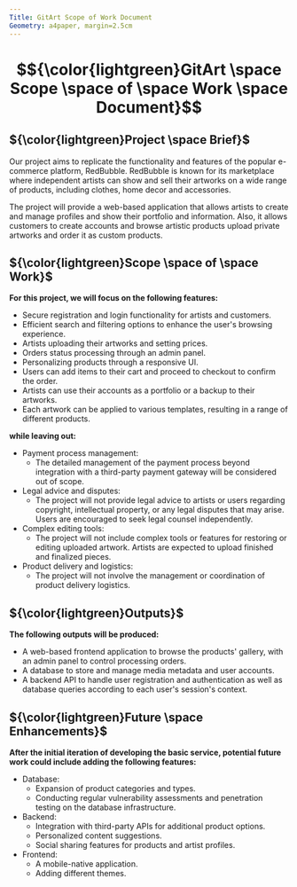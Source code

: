 ```yaml
--- 
Title: GitArt Scope of Work Document
Geometry: a4paper, margin=2.5cm
---
```


# $${\color{lightgreen}GitArt \space Scope \space of \space Work \space Document}$$



## ${\color{lightgreen}Project \space Brief}$

Our project aims to replicate the functionality and features of the popular 
e-commerce platform, RedBubble. RedBubble is known for its marketplace where 
independent artists can show and sell their artworks on a wide range of 
products, including clothes, home decor and accessories.

The project will provide a web-based application that allows artists to create
and manage profiles and show their portfolio and information. Also, it allows 
customers to create accounts and browse artistic products upload private artworks 
and order it as custom products.

## ${\color{lightgreen}Scope \space of \space Work}$
  **For this project, we will focus on the following features:**
  - Secure registration and login functionality for artists and customers.
  - Efficient search and filtering options to enhance the user's browsing experience.
  - Artists uploading their artworks and setting prices.
  - Orders status processing through an admin panel.
  - Personalizing products through a responsive UI.
  - Users can add items to their cart and proceed to checkout to confirm the order.
  - Artists can use their accounts as a portfolio or a backup to their artworks.
  - Each artwork can be applied to various templates, resulting in a range of different products.

  **while leaving out:**
  - Payment process management:
	- The detailed management of the payment process beyond integration with a third-party 
	payment gateway will be considered out of scope.
  - Legal advice and disputes:
	- The project will not provide legal advice to artists or users regarding copyright, 
	intellectual property, or any legal disputes that may arise. Users are encouraged to 
	seek legal counsel independently.
  - Complex editing tools:
	- The project will not include complex tools or features for restoring or editing uploaded artwork. 
	Artists are expected to upload finished and finalized pieces.
  - Product delivery and logistics:
	- The project will not involve the management or coordination of product delivery logistics. 

## ${\color{lightgreen}Outputs}$
**The following outputs will be produced:**

- A web-based frontend application to browse the products' gallery, with an admin
  panel to control processing orders.
- A database to store and manage media metadata and user accounts.
- A backend API to handle user registration and authentication as well as
  database queries according to each user's session's context.

## ${\color{lightgreen}Future \space Enhancements}$
**After the initial iteration of developing the basic service, potential future work
could include adding the following features:**

- Database:
    - Expansion of product categories and types.
	- Conducting regular vulnerability assessments and penetration testing on the database infrastructure.
- Backend:
	- Integration with third-party APIs for additional product options.
    - Personalized content suggestions.
	- Social sharing features for products and artist profiles.
- Frontend:
    - A mobile-native application.
	- Adding different themes.

